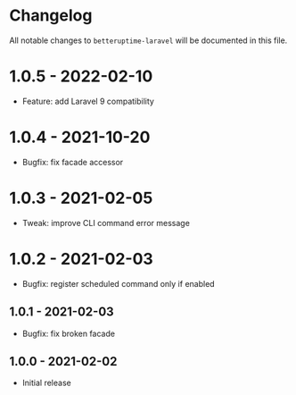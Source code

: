 # Changelog

All notable changes to `betteruptime-laravel` will be documented in this file.

# 1.0.5 - 2022-02-10

- Feature: add Laravel 9 compatibility

# 1.0.4 - 2021-10-20

- Bugfix: fix facade accessor

# 1.0.3 - 2021-02-05

- Tweak: improve CLI command error message

# 1.0.2 - 2021-02-03

- Bugfix: register scheduled command only if enabled

## 1.0.1 - 2021-02-03

- Bugfix: fix broken facade

## 1.0.0 - 2021-02-02

- Initial release
